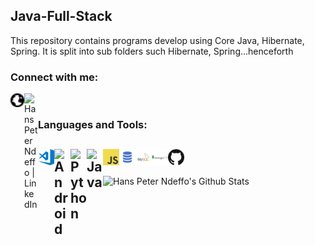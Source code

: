## Java-Full-Stack
This repository contains programs develop using Core Java, Hibernate, Spring. It is split into sub folders such Hibernate, Spring...henceforth
### Connect with me:

[<img align="left" alt="codeSTACKr.com" width="22px" src="https://raw.githubusercontent.com/iconic/open-iconic/master/svg/globe.svg" />][website]
[<img align="left" alt="Hans Peter Ndeffo | LinkedIn" width="22px" src="https://cdn.jsdelivr.net/npm/simple-icons@v3/icons/linkedin.svg" />][linkedin]

<br />

### Languages and Tools:
[<img align="left" alt="Visual Studio Code" width="26px" src="https://raw.githubusercontent.com/github/explore/80688e429a7d4ef2fca1e82350fe8e3517d3494d/topics/visual-studio-code/visual-studio-code.png" />][webdevplaylist]
[<img align="left" alt="Android" width="26px" src="https://logos-download.com/wp-content/uploads/2016/10/Python_logo_icon.png" />][webdevplaylist]
[<img align="left" alt="Python" width="26px" src="https://logos-download.com/wp-content/uploads/2016/05/Android_robot_logo_lighter_version.png" />][webdevplaylist]
[<img align="left" alt="Java" width="26px" src="https://logos-download.com/wp-content/uploads/2016/10/Java_logo_icon.png" />][webdevplaylist]
[<img align="left" alt="JavaScript" width="26px" src="https://raw.githubusercontent.com/github/explore/80688e429a7d4ef2fca1e82350fe8e3517d3494d/topics/javascript/javascript.png" />][jsplaylist]
[<img align="left" alt="SQL" width="26px" src="https://raw.githubusercontent.com/github/explore/80688e429a7d4ef2fca1e82350fe8e3517d3494d/topics/sql/sql.png" />][webdevplaylist]
[<img align="left" alt="MySQL" width="26px" src="https://raw.githubusercontent.com/github/explore/80688e429a7d4ef2fca1e82350fe8e3517d3494d/topics/mysql/mysql.png" />][webdevplaylist]
[<img align="left" alt="MongoDB" width="26px" src="https://raw.githubusercontent.com/github/explore/80688e429a7d4ef2fca1e82350fe8e3517d3494d/topics/mongodb/mongodb.png" />][webdevplaylist]
[<img align="left" alt="GitHub" width="26px" src="https://raw.githubusercontent.com/github/explore/78df643247d429f6cc873026c0622819ad797942/topics/github/github.png" />][webdevplaylist]
<br />
---

<img align="left" alt="Hans Peter Ndeffo's Github Stats" src="https://github-readme-stats.vercel.app/api?username=hansproject&show_icons=true&hide_border=true" />

[website]: https://github.com/hansproject
[linkedin]: https://www.linkedin.com/in/hans-peter-ndeffo-099648161/
[webdevplaylist]: https://github.com/hansproject
[jsplaylist]: https://www.linkedin.com/in/hans-peter-ndeffo-099648161/

